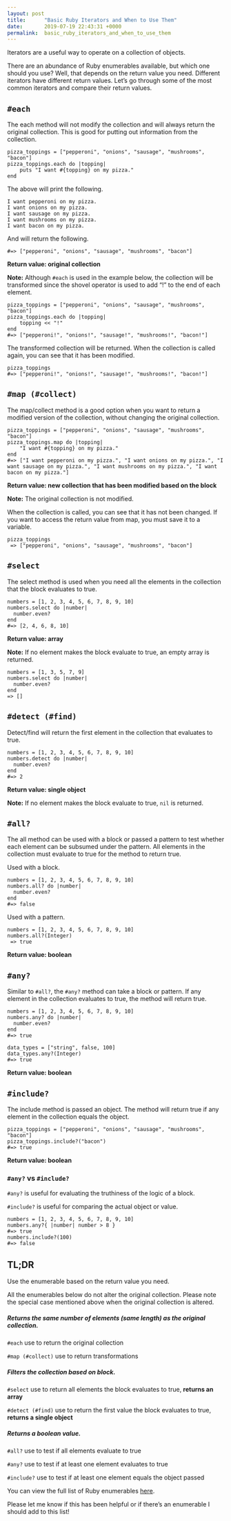```yaml
---
layout: post
title:      "Basic Ruby Iterators and When to Use Them"
date:       2019-07-19 22:43:31 +0000
permalink:  basic_ruby_iterators_and_when_to_use_them
---
```



Iterators are a useful way to operate on a collection of objects. 

There are an abundance of Ruby enumerables available, but which one should you use? Well, that depends on the return value you need. Different iterators have different return values. Let’s go through some of the most common iterators and compare their return values.

## `#each`
The each method will not modify the collection and will always return the original collection. This is good for putting out information from the collection.
```
pizza_toppings = ["pepperoni", "onions", "sausage", "mushrooms", "bacon"]
pizza_toppings.each do |topping|
    puts "I want #{topping} on my pizza."
end
```

The above will print the following.
```
I want pepperoni on my pizza.
I want onions on my pizza.
I want sausage on my pizza.
I want mushrooms on my pizza.
I want bacon on my pizza.
```
And will return the following.
```
#=> ["pepperoni", "onions", "sausage", "mushrooms", "bacon"]
```
**Return value: original collection**

**Note:** Although `#each` is used in the example below, the collection will be transformed since the shovel operator is used to add “!” to the end of each element.
```
pizza_toppings = ["pepperoni", "onions", "sausage", "mushrooms", "bacon"]
pizza_toppings.each do |topping|
    topping << "!"
end
#=> ["pepperoni!", "onions!", "sausage!", "mushrooms!", "bacon!"]
```
The transformed collection will be returned. When the collection is called again, you can see that it has been modified.
```
pizza_toppings 
#=> ["pepperoni!", "onions!", "sausage!", "mushrooms!", "bacon!"] 
```

## `#map (#collect)`
The map/collect method is a good option when you want to return a modified version of the collection, without changing the original collection.

```
pizza_toppings = ["pepperoni", "onions", "sausage", "mushrooms", "bacon"]
pizza_toppings.map do |topping|
    "I want #{topping} on my pizza."
end
#=> ["I want pepperoni on my pizza.", "I want onions on my pizza.", "I want sausage on my pizza.", "I want mushrooms on my pizza.", "I want bacon on my pizza."] 
```

**Return value: new collection that has been modified based on the block**

**Note:** The original collection is not modified.

When the collection is called, you can see that it has not been changed. If you want to access the return value from map, you must save it to a variable.
```
pizza_toppings
 => ["pepperoni", "onions", "sausage", "mushrooms", "bacon"] 
```

## `#select` 
The select method is used when you need all the elements in the collection that the block evaluates to true.
```
numbers = [1, 2, 3, 4, 5, 6, 7, 8, 9, 10]
numbers.select do |number|
  number.even?
end
#=> [2, 4, 6, 8, 10] 
```

**Return value: array**

**Note:** If no element makes the block evaluate to true, an empty array is returned.

```
numbers = [1, 3, 5, 7, 9]
numbers.select do |number|
  number.even?
end
=> [] 
```

## `#detect (#find)`
Detect/find will return the first element in the collection that evaluates to true.
```
numbers = [1, 2, 3, 4, 5, 6, 7, 8, 9, 10]
numbers.detect do |number|
  number.even?
end
#=> 2 
```

**Return value: single object**

**Note:** If no element makes the block evaluate to true, `nil` is returned.

## `#all?`
The all method can be used with a block or passed a pattern to test whether each element can be subsumed under the pattern. All elements in the collection must evaluate to true for the method to return true. 

Used with a block.
```
numbers = [1, 2, 3, 4, 5, 6, 7, 8, 9, 10]
numbers.all? do |number|
  number.even?
end
#=> false
```
Used with a pattern.
```
numbers = [1, 2, 3, 4, 5, 6, 7, 8, 9, 10]
numbers.all?(Integer)
 => true 
```

**Return value: boolean**

## `#any?`
Similar to `#all?`, the `#any?` method can take a block or pattern. If any element in the collection evaluates to true, the method will return true.
```
numbers = [1, 2, 3, 4, 5, 6, 7, 8, 9, 10]
numbers.any? do |number|
  number.even?
end
#=> true
```
```
data_types = ["string", false, 100]
data_types.any?(Integer)
#=> true
```

**Return value: boolean**

## `#include?`
The include method is passed an object. The method will return true if any element in the collection equals the object. 
```
pizza_toppings = ["pepperoni", "onions", "sausage", "mushrooms", "bacon"]
pizza_toppings.include?("bacon")
#=> true 
```

**Return value: boolean**

### `#any?` vs `#include?`
`#any?` is useful for evaluating the truthiness of the logic of a block.

`#include?` is useful for comparing the actual object or value.

```
numbers = [1, 2, 3, 4, 5, 6, 7, 8, 9, 10]
numbers.any?{ |number| number > 8 }
#=> true 
numbers.include?(100)
#=> false
```

## TL;DR

Use the enumerable based on the return value you need. 

All the enumerables below do not alter the original collection. Please note the special case mentioned above when the original collection is altered.

##### Returns the same number of elements (same length) as the original collection.

`#each` use to return the original collection

`#map (#collect)` use to return transformations

##### Filters the collection based on block.

`#select` use to return all elements the block evaluates to true, **returns an array**

`#detect (#find)`  use to return the first value the block evaluates to true, **returns a single object**

##### Returns a boolean value.

`#all?` use to test if all elements evaluate to true

`#any?` use to test if at least one element evaluates to true

`#include?` use to test if at least one element equals the object passed


You can view the full list of Ruby enumerables [here](https://ruby-doc.org/core-2.6.3/Enumerable.html).

Please let me know if this has been helpful or if there’s an enumerable I should add to this list!
